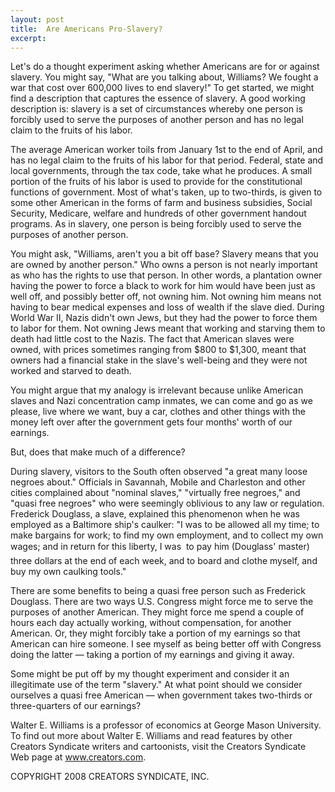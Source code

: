 ```yaml
---
layout: post
title:  Are Americans Pro-Slavery?
excerpt:
---
```


Let's do a thought experiment asking whether Americans are for or against slavery. You might say, "What are you talking about, Williams? We fought a war that cost over 600,000 lives to end slavery!" To get started, we might find a description that captures the essence of slavery. A good working description is: slavery is a set of circumstances whereby one person is forcibly used to serve the purposes of another person and has no legal claim to the fruits of his labor.

The average American worker toils from January 1st to the end of April, and has no legal claim to the fruits of his labor for that period. Federal, state and local governments, through the tax code, take what he produces. A small portion of the fruits of his labor is used to provide for the constitutional functions of government. Most of what's taken, up to two-thirds, is given to some other American in the forms of farm and business subsidies, Social Security, Medicare, welfare and hundreds of other government handout programs. As in slavery, one person is being forcibly used to serve the purposes of another person.

You might ask, "Williams, aren't you a bit off base? Slavery means that you are owned by another person." Who owns a person is not nearly important as who has the rights to use that person. In other words, a plantation owner having the power to force a black to work for him would have been just as well off, and possibly better off, not owning him. Not owning him means not having to bear medical expenses and loss of wealth if the slave died. During World War II, Nazis didn't own Jews, but they had the power to force them to labor for them. Not owning Jews meant that working and starving them to death had little cost to the Nazis. The fact that American slaves were owned, with prices sometimes ranging from $800 to $1,300, meant that owners had a financial stake in the slave's well-being and they were not worked and starved to death.

You might argue that my analogy is irrelevant because unlike American slaves and Nazi concentration camp inmates, we can come and go as we please, live where we want, buy a car, clothes and other things with the money left over after the government gets four months' worth of our earnings.

 But, does that make much of a difference?

During slavery, visitors to the South often observed "a great many loose negroes about." Officials in Savannah, Mobile and Charleston and other cities complained about "nominal slaves," "virtually free negroes," and "quasi free negroes" who were seemingly oblivious to any law or regulation. Frederick Douglass, a slave, explained this phenomenon when he was employed as a Baltimore ship's caulker: "I was to be allowed all my time; to make bargains for work; to find my own employment, and to collect my own wages; and in return for this liberty, I was  to pay him (Douglass' master) three dollars at the end of each week, and to board and clothe myself, and buy my own caulking tools."

There are some benefits to being a quasi free person such as Frederick Douglass. There are two ways U.S. Congress might force me to serve the purposes of another American. They might force me spend a couple of hours each day actually working, without compensation, for another American. Or, they might forcibly take a portion of my earnings so that American can hire someone. I see myself as being better off with Congress doing the latter — taking a portion of my earnings and giving it away.

Some might be put off by my thought experiment and consider it an illegitimate use of the term "slavery." At what point should we consider ourselves a quasi free American — when government takes two-thirds or three-quarters of our earnings?

Walter E. Williams is a professor of economics at George Mason University. To find out more about Walter E. Williams and read features by other Creators Syndicate writers and cartoonists, visit the Creators Syndicate Web page at www.creators.com.

COPYRIGHT 2008 CREATORS SYNDICATE, INC.
